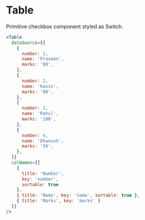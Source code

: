 # Table

Primitive checkbox component styled as Switch.

<Editor>

```jsx
<Table
  dataSource={[
    {
      number: 1,
      name: 'Praveen',
      marks: '80',
    },
    {
      number: 2,
      name: 'Kavin',
      marks: '90',
    },  
    {
      number: 3,
      name: 'Rahul',
      marks: '100',
    },
    {
      number: 4,
      name: 'Dhanush',
      marks: '50',
    },
  ]}
  colNames={[
    {
      title: 'Number',
      key: 'number',
      sortable: true
    },
    { title: 'Name', key: 'name', sortable: true },
    { title: 'Marks', key: 'marks' }
  ]}
/>
```

</Editor>
